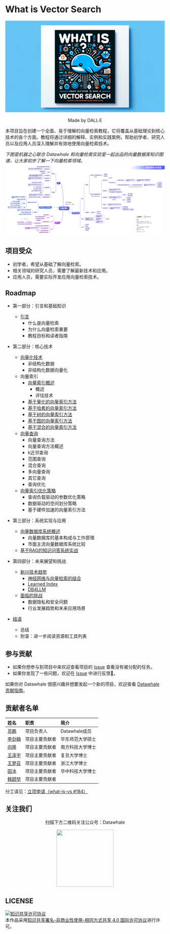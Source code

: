 # What is Vector Search

![DALL-E](./images/DALL-E.png)
<div align=center>
<p>Made by DALL·E</p>
</div>

本项目旨在创建一个全面、易于理解的向量检索教程，它将覆盖从基础理论到核心技术的各个方面。教程将通过详细的解释、实例和实践案例，帮助初学者、研究人员以及应用人员深入理解并有效地使用向量检索技术。

*下图是机器之心联合 Datawhale 和向量检索实验室一起出品的向量数据库知识图谱，让大家初步了解一下向量检索领域。*
![向量数据库知识图谱](./images/vs-kg.jpg)

## 项目受众

- 初学者，希望从基础了解向量检索。
- 相关领域的研究人员，需要了解最新技术和应用。
- 应用人员，需要实际开发应用向量检索技术。

## Roadmap

- 第一部分：引言和基础知识
  - [引言](./docs/chapter1/introduction.md)
    - 什么是向量检索
    - 为什么向量检索重要
    - 教程目标和读者指南

- 第二部分：核心技术
  - [向量化技术](./docs/chapter2/embedding.md)
    - 非结构化数据
    - 非结构化数据向量化
  - 向量索引
    - [向量索引概述](./docs/chapter2/index.md)
      - 概述
      - 评估技术
    - [基于量化的向量索引方法](./docs/chapter2/pq-based-index.md)
    - [基于哈希的向量索引方法](./docs/chapter2/hash-based-index.md)
    - [基于树的向量索引方法](./docs/chapter2/tree-based-index.md)
    - [基于图的向量索引方法](./docs/chapter2/graph-based-index.md)
    - [基于混合的向量索引方法](./docs/chapter2/hybrid-index.md)
  - [向量查询](./docs/chapter2/hybrid-search.md)
    - 向量查询方法
    - 向量查询方法概述
    - k近邻查询
    - 范围查询
    - 混合查询
    - 多向量查询
    - 其它查询
    - 查询优化
  - [向量索引优化策略](./docs/chapter2/index-tuning.md)
    - 查询负载驱动的参数优化策略
    - 数据驱动的空间划分策略
    - 基于硬件加速的向量索引方法

- 第三部分：系统实现与应用
  - [向量数据库系统概述](./docs/chapter3/system.md)
    - 向量数据库的基本构成与工作原理
    - 市面主流向量数据库系统比较
  - [基于RAG的知识问答系统实战](./docs/chapter3/practice.md)

- 第四部分：未来展望和挑战
  - [新兴技术趋势](./docs/chapter4/ternd.md)
    - [神经网络与向量检索的结合](./docs/chapter4/NN-index.md)
    - [Learned Index](./docs/chapter4/learned-index.md)
    - [DB4LLM](./docs/chapter4/DB4LLM.md)
  - [面临的挑战](./docs/chapter4/challenge.md)
    - 数据隐私和安全问题
    - 行业发展趋势和未来应用场景

- [结语](./docs/summary.md)
  - 总结
  - 附录：进一步阅读资源和工具列表

## 参与贡献

- 如果你想参与到项目中来欢迎查看项目的 [Issue](https://github.com/datawhalechina/what-is-vs/issues) 查看没有被分配的任务。
- 如果你发现了一些问题，欢迎在 [Issue](https://github.com/datawhalechina/what-is-vs/issues) 中进行反馈🐛。

如果你对 Datawhale 很感兴趣并想要发起一个新的项目，欢迎查看 [Datawhale 贡献指南](https://github.com/datawhalechina/DOPMC#%E4%B8%BA-datawhale-%E5%81%9A%E5%87%BA%E8%B4%A1%E7%8C%AE)。

## 贡献者名单

| 姓名 | 职责 | 简介 |
| :----| :---- | :---- |
| [苏鹏](https://github.com/SuperSupeng) | 项目负责人 | Datawhale成员 |
| [李剑楠]((https://github.com/)ljn-aaa) | 项目主要贡献者 | 华东师范大学硕士 |
| [向隆](https://github.com/BenjaminXiang) | 项目主要贡献者 | 南方科技大学博士 |
| [王泽宇](https://github.com/CaucherWang) | 项目主要贡献者 | 复旦大学博士 |
| [王梦召](https://github.com/whenever5225) | 项目主要贡献者 | 浙江大学博士 |
| [田冰](https://github.com/tianbing111) | 项目主要贡献者 | 华中科技大学博士 |
| [韩颐堃](https://github.com/YikunHan42) | 项目主要贡献者 |  |

分工请见：[立项申请（what-is-vs #184）](https://github.com/datawhalechina/DOPMC/issues/184)

## 关注我们

<div align=center>
<p>扫描下方二维码关注公众号：Datawhale</p>
<img src="https://raw.githubusercontent.com/datawhalechina/pumpkin-book/master/res/qrcode.jpeg" width = "180" height = "180">
</div>

## LICENSE

<a rel="license" href="http://creativecommons.org/licenses/by-nc-sa/4.0/"><img alt="知识共享许可协议" style="border-width:0" src="https://img.shields.io/badge/license-CC%20BY--NC--SA%204.0-lightgrey" /></a><br />本作品采用<a rel="license" href="http://creativecommons.org/licenses/by-nc-sa/4.0/">知识共享署名-非商业性使用-相同方式共享 4.0 国际许可协议</a>进行许可。